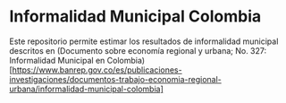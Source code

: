 # Informalidad Municipal Colombia

Este repositorio permite estimar los resultados de informalidad municipal descritos en (Documento sobre economía regional y urbana; No. 327: Informalidad Municipal en Colombia)[https://www.banrep.gov.co/es/publicaciones-investigaciones/documentos-trabajo-economia-regional-urbana/informalidad-municipal-colombia] 

